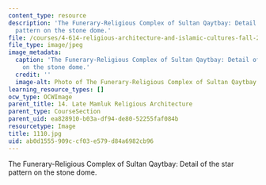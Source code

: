 ```yaml
---
content_type: resource
description: 'The Funerary-Religious Complex of Sultan Qaytbay: Detail of the star
  pattern on the stone dome.'
file: /courses/4-614-religious-architecture-and-islamic-cultures-fall-2002/ab0d1555909ccf03e579d84a6982cb96_1110.jpg
file_type: image/jpeg
image_metadata:
  caption: 'The Funerary-Religious Complex of Sultan Qaytbay: Detail of the star pattern
    on the stone dome.'
  credit: ''
  image-alt: Photo of The Funerary-Religious Complex of Sultan Qaytbay
learning_resource_types: []
ocw_type: OCWImage
parent_title: 14. Late Mamluk Religious Architecture
parent_type: CourseSection
parent_uid: ea828910-b03a-df94-de80-52255faf084b
resourcetype: Image
title: 1110.jpg
uid: ab0d1555-909c-cf03-e579-d84a6982cb96
---
```

The Funerary-Religious Complex of Sultan Qaytbay: Detail of the star pattern on the stone dome.

